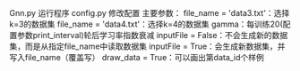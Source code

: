 Gnn.py 运行程序
config.py 修改配置
  主要参数：
	file_name = 'data3.txt'：选择k=3的数据集
	file_name = 'data4.txt'：选择k=4的数据集
	gamma：每训练20(配置参数print_interval)轮后学习率指数衰减
  inputFile = False：不会生成新的数据集，而是从指定file_name中读取数据集
  inputFile = True：会生成新数据集，并写入file_name（覆盖写）
  draw_data = True：可以画出第data_id个样例
